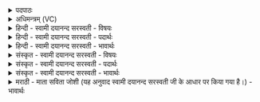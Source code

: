<details><summary>पदपाठः</summary>

म॒हीनाम्। पयः॑। अ॒सि॒। व॒र्चो॒दा इति॑ वर्चः॒ऽदाः। अ॒सि॒। वर्चः॑। मे॒। दे॒हि॒। वृ॒त्रस्य॑। अ॒सि॒। क॒नीन॑कः। च॒क्षु॒र्दा इति॑ चक्षुः॒दाः। अ॒सि॒। चक्षुः॑। मे॒। दे॒हि॒। ३।
</details>

<details><summary>अधिमन्त्रम् (VC)</summary>

- मेघो देवता
- प्रजापतिर्ऋषिः
- स्वराड् अनुष्टुप्
- धैवतः
</details>

<details><summary>हिन्दी - स्वामी दयानन्द सरस्वती - विषयः</summary>

फिर इस जलसमूह से उत्पन्न हुए मेघ का क्या निमित्त है, इस विषय का उपदेश अगले मन्त्र में किया है ॥
</details>

<details><summary>हिन्दी - स्वामी दयानन्द सरस्वती - पदार्थः</summary>

पदार्थान्वयभाषाः -  जो यह (महीनाम्) पृथिवी आदि के (पयः) जल रस का निमित्त (असि) है, (वर्चोदाः) दीप्ति का देनेवाला (असि) है, जो (मे) मेरे लिये (वर्चः) प्रकाश को (देहि) देता है, जो (वृत्रस्य) मेघ का (कनीनकः) प्रकाश करनेवाला (असि) है, वा (चक्षुर्दाः) नेत्र के व्यवहार को सिद्ध करनेवाला (असि) है, वह सूर्य्य (मे) मेरे लिये (चक्षुः) नेत्रों के व्यवहार को (देहि) देता है ॥३॥
</details>

<details><summary>हिन्दी - स्वामी दयानन्द सरस्वती - भावार्थः</summary>

भावार्थभाषाः -  मनुष्यों को जानना उचित है कि जिस सूर्य्य के प्रकाश के विना वर्षा की उत्पत्ति वा नेत्रों का व्यवहार सिद्ध कभी नहीं होता, जिसने इस सूर्य्यलोक को रचा है, उस परमेश्वर को कोटि असंख्यात धन्यवाद देते रहें ॥३॥
</details>

<details><summary>संस्कृत - स्वामी दयानन्द सरस्वती - विषयः</summary>

पुनरस्य जलसमूहजन्यस्य मेघस्य किं निमित्तमस्तीत्युपदिश्यते ॥
</details>

<details><summary>संस्कृत - स्वामी दयानन्द सरस्वती - पदार्थः</summary>

पदार्थान्वयभाषाः -  यो महीनां पयोऽ(स्य)स्ति, वर्चोदा अ(स्य)स्ति, यो मे मह्यं वर्चोदा ददाति, वृत्रस्य कनीनकोऽस्ति, चक्षुर्दा अस्ति, स सूर्य्यो मे मह्यं चक्षुर्ददाति ॥३॥
</details>

<details><summary>संस्कृत - स्वामी दयानन्द सरस्वती - भावार्थः</summary>

भावार्थभाषाः -  मनुष्यैर्नहि सूर्य्यस्य प्रकाशेन विना वृष्ट्युत्पत्तिश्चक्षुर्व्यवहारश्च सिध्यति। येनायं सूर्य्यो निर्मितस्तस्मा ईश्वराय कोटिशो धन्यवादा देया इति वेद्यम् ॥३॥
</details>

<details><summary>मराठी - माता सविता जोशी (यह अनुवाद स्वामी दयानन्द सरस्वती जी के आधार पर किया गया है।) - भावार्थः</summary>

भावार्थभाषाः -  माणसांनी हे जाणले पाहिजे की, ज्या सूर्यप्रकाशाविना पर्जन्याची निर्मिती होऊ शकत नाही व नेत्र पाहू शकत नाहीत त्या सूर्यलोकाला परमेश्वराने निर्माण केलेले आहे. त्याबद्दल त्याला असंख्य धन्यवाद दिले पाहिजेत.
</details>